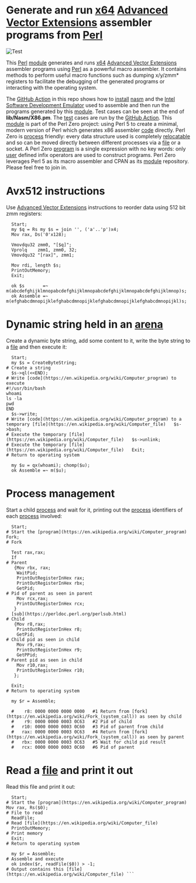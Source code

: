 # Generate and run [x64](https://en.wikipedia.org/wiki/X86-64) [Advanced Vector Extensions](https://en.wikipedia.org/wiki/AVX-512) assembler programs from [Perl](http://www.perl.org/) 
![Test](https://github.com/philiprbrenan/Nasmx86/workflows/Test/badge.svg)

This [Perl](http://www.perl.org/) [module](https://en.wikipedia.org/wiki/Modular_programming) generates and runs [x64](https://en.wikipedia.org/wiki/X86-64) [Advanced Vector Extensions](https://en.wikipedia.org/wiki/AVX-512) assembler programs using [Perl](http://www.perl.org/) as
a powerful macro assembler. It contains methods to perform useful macro
functions such as dumping x/y/zmm* registers to facilitate the debugging of the
generated programs or interacting with the operating system.

The [GitHub Action](https://docs.github.com/en/free-pro-team@latest/actions/quickstart) in this repo shows how to [install](https://en.wikipedia.org/wiki/Installation_(computer_programs)) [nasm](https://github.com/netwide-assembler/nasm) and the [Intel Software Development Emulator](https://software.intel.com/content/www/us/en/develop/articles/intel-software-development-emulator.html) used
to assemble and then run the programs generated by this [module](https://en.wikipedia.org/wiki/Modular_programming). 
Test cases can be seen at the end of **lib/Nasm/X86.pm**.  The [test](https://en.wikipedia.org/wiki/Software_testing) cases are
run by the [GitHub Action](https://docs.github.com/en/free-pro-team@latest/actions/quickstart). 
This [module](https://en.wikipedia.org/wiki/Modular_programming) is part of the Perl Zero project: using Perl 5 to create a minimal,
modern version of Perl which generates x86 assembler [code](https://en.wikipedia.org/wiki/Computer_program) directly. Perl Zero
is [process](https://en.wikipedia.org/wiki/Process_management_(computing)) friendly: every data structure used is completely [relocatable](https://en.wikipedia.org/wiki/Relocation_%28computing%29) and so
can be moved directly between different processes via a [file](https://en.wikipedia.org/wiki/Computer_file) or a socket. A
Perl Zero [program](https://en.wikipedia.org/wiki/Computer_program) is a single expression with no key words: only [user](https://en.wikipedia.org/wiki/User_(computing)) defined
infix operators are used to construct programs. Perl Zero leverages Perl 5 as
its macro assembler and CPAN as its [module](https://en.wikipedia.org/wiki/Modular_programming) repository. Please feel free to join
in.

# Avx512 instructions

Use [Advanced Vector Extensions](https://en.wikipedia.org/wiki/AVX-512) instructions to reorder data using 512 bit zmm registers:

```
  Start;
  my $q = Rs my $s = join '', ('a'..'p')x4;
  Mov rax, Ds('0'x128);

  Vmovdqu32 zmm0, "[$q]";
  Vprolq    zmm1, zmm0, 32;
  Vmovdqu32 "[rax]", zmm1;

  Mov rdi, length $s;
  PrintOutMemory;
  Exit;

  ok $s       =~ m(abcdefghijklmnopabcdefghijklmnopabcdefghijklmnopabcdefghijklmnop)s;
  ok Assemble =~ m(efghabcdmnopijklefghabcdmnopijklefghabcdmnopijklefghabcdmnopijkl)s;
```

# Dynamic string held in an [arena](https://en.wikipedia.org/wiki/Region-based_memory_management) 
Create a dynamic byte string, add some content to it, write the byte string to
a [file](https://en.wikipedia.org/wiki/Computer_file) and then execute it:

```
  Start;
  my $s = CreateByteString;                                                     # Create a string
  $s->ql(<<END);                                                                # Write [code](https://en.wikipedia.org/wiki/Computer_program) to execute
#!/usr/bin/bash
whoami
ls -la
pwd
END
  $s->write;                                                                    # Write [code](https://en.wikipedia.org/wiki/Computer_program) to a temporary [file](https://en.wikipedia.org/wiki/Computer_file)   $s->bash;                                                                     # Execute the temporary [file](https://en.wikipedia.org/wiki/Computer_file)   $s->unlink;                                                                   # Execute the temporary [file](https://en.wikipedia.org/wiki/Computer_file)   Exit;                                                                         # Return to operating system

  my $u = qx(whoami); chomp($u);
  ok Assemble =~ m($u);
```

# Process management

Start a child [process](https://en.wikipedia.org/wiki/Process_management_(computing)) and wait for it, printing out the [process](https://en.wikipedia.org/wiki/Process_management_(computing)) identifiers of
each [process](https://en.wikipedia.org/wiki/Process_management_(computing)) involved:

```
  Start;                                                                        # Start the [program](https://en.wikipedia.org/wiki/Computer_program)   Fork;                                                                         # Fork

  Test rax,rax;
  If                                                                            # Parent
   {Mov rbx, rax;
    WaitPid;
    PrintOutRegisterInHex rax;
    PrintOutRegisterInHex rbx;
    GetPid;                                                                     # Pid of parent as seen in parent
    Mov rcx,rax;
    PrintOutRegisterInHex rcx;
   }
  [sub](https://perldoc.perl.org/perlsub.html)                                                                           # Child
   {Mov r8,rax;
    PrintOutRegisterInHex r8;
    GetPid;                                                                     # Child pid as seen in child
    Mov r9,rax;
    PrintOutRegisterInHex r9;
    GetPPid;                                                                    # Parent pid as seen in child
    Mov r10,rax;
    PrintOutRegisterInHex r10;
   };

  Exit;                                                                         # Return to operating system

  my $r = Assemble;

  #    r8: 0000 0000 0000 0000   #1 Return from [fork](https://en.wikipedia.org/wiki/Fork_(system_call)) as seen by child
  #    r9: 0000 0000 0003 0C63   #2 Pid of child
  #   r10: 0000 0000 0003 0C60   #3 Pid of parent from child
  #   rax: 0000 0000 0003 0C63   #4 Return from [fork](https://en.wikipedia.org/wiki/Fork_(system_call)) as seen by parent
  #   rbx: 0000 0000 0003 0C63   #5 Wait for child pid result
  #   rcx: 0000 0000 0003 0C60   #6 Pid of parent
```

# Read a [file](https://en.wikipedia.org/wiki/Computer_file) and print it out

Read this file and print it out:

```
  Start;                                                                        # Start the [program](https://en.wikipedia.org/wiki/Computer_program)   Mov rax, Rs($0);                                                              # File to read
  ReadFile;                                                                     # Read [file](https://en.wikipedia.org/wiki/Computer_file) 
  PrintOutMemory;                                                               # Print memory
  Exit;                                                                         # Return to operating system

  my $r = Assemble;                                                             # Assemble and execute
  ok index($r, readFile($0)) > -1;                                              # Output contains this [file](https://en.wikipedia.org/wiki/Computer_file) ```
